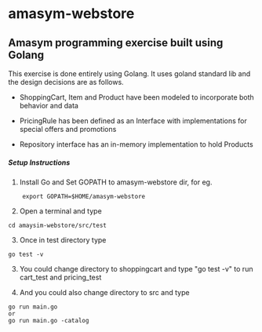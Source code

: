 # amasym-webstore
## Amasym programming exercise built using Golang

This exercise is done entirely using Golang. It uses goland standard lib and the design decisions are as follows.

- ShoppingCart, Item and Product have been modeled to incorporate both behavior and data

- PricingRule has been defined as an Interface with implementations for special offers and promotions

- Repository interface has an in-memory implementation to hold Products



##### Setup Instructions

1. Install Go and Set GOPATH to amasym-webstore dir, for eg.
```
    export GOPATH=$HOME/amasym-webstore
```
2. Open a terminal and type 
```
cd amaysim-webstore/src/test

```
3. Once in test directory type
```
go test -v
```

3. You could change directory to shoppingcart and type "go test -v" to run cart_test and pricing_test

4. And you could also change directory to src and type 
```
go run main.go
or 
go run main.go -catalog

```

